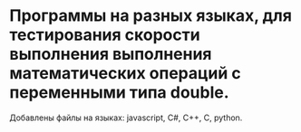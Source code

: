 # Программы на разных языках, для тестирования скорости выполнения выполнения математических операций с переменными типа double.
Добавлены файлы на языках: javascript, C#, C++, C, python.